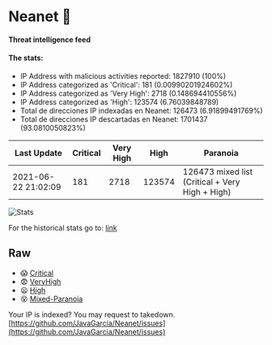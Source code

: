 # Neanet :hocho:
#### Threat intelligence feed
#### The stats:

- IP Address with malicious activities reported: 1827910 (100%)
- IP Address categorized as 'Critical':  181 (0.00990201924602%)
- IP Address categorized as 'Very High':  2718 (0.148694410556%)
- IP Address categorized as 'High':  123574 (6.76039848789)
- Total de direcciones IP indexadas en Neanet:  126473 (6.91899491769%)
- Total de direcciones IP descartadas en Neanet:  1701437 (93.0810050823%)

| Last Update | Critical | Very High | High | Paranoia |
| --- | --- | --- | --- | --- |
| 2021-06-22 21:02:09 | 181 | 2718 | 123574 | 126473 mixed list (Critical + Very High + High)|

![Stats](https://docs.google.com/spreadsheets/d/e/2PACX-1vSnaNMIXVabIpDJjufMlzH7poXnshF3mgd8Is1g9ytUEzVsP5my4Trn8f-xkoLLQ38xpL3HtmUexLo6/pubchart?oid=501124687&format=image)

For the historical stats go to: [link](/stats.csv)
## Raw
- :scream: [Critical](https://raw.githubusercontent.com/JavaGarcia/Neanet/master/blacklists/neanet_critical.txt)
- :fearful: [VeryHigh](https://raw.githubusercontent.com/JavaGarcia/Neanet/master/blacklists/neanet_veryHigh.txtt)
- :frowning: [High](https://raw.githubusercontent.com/JavaGarcia/Neanet/master/blacklists/neanet_high.txt)
- :dizzy_face: [Mixed-Paranoia](https://raw.githubusercontent.com/JavaGarcia/Neanet/master/blacklists/neanet_all.txt)


Your IP is indexed? You may request to takedown. [https://github.com/JavaGarcia/Neanet/issues](https://github.com/JavaGarcia/Neanet/issues)


























































































































































































































































































































































































































































































































































































































































































































































































































































































































































































































































































































































































































































































































































































































































































































































































































































































































































































































































































































































































































































































































































































































































































































































































































































































































































































































































































































































































































































































































































































































































































































































































































































































































































































































































































































































































































































































































































































































































































































































































































































































































































































































































































































































































































































































































































































































































































































































































































































































































































































































































































































































































































































































































































































































































































































































































































































































































































































































































































































































































































































































































































































































































































































































































































































































































































































































































































































































































































































































































































































































































































































































































































































































































































